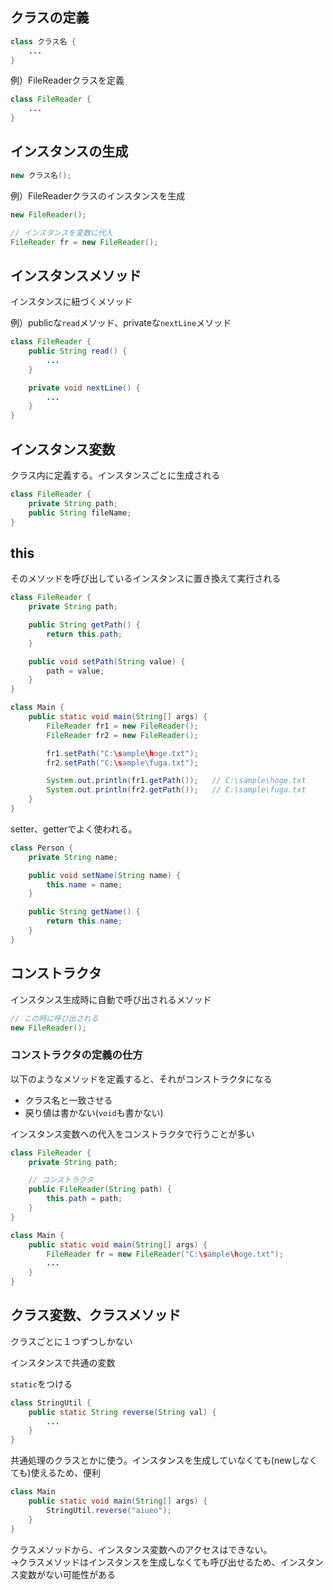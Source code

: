 ## クラスの定義

```java
class クラス名 {
    ...
}
```

例）FileReaderクラスを定義

```java
class FileReader {
    ...
}
```

## インスタンスの生成

```java
new クラス名();
```

例）FileReaderクラスのインスタンスを生成

```java
new FileReader();

// インスタンスを変数に代入
FileReader fr = new FileReader();
```

## インスタンスメソッド

インスタンスに紐づくメソッド

例）publicな`read`メソッド、privateな`nextLine`メソッド

```java
class FileReader {
    public String read() {
        ...
    }

    private void nextLine() {
        ...
    }
}
```

## インスタンス変数

クラス内に定義する。インスタンスごとに生成される

```java
class FileReader {
    private String path;
    public String fileName;
}
```

## this

そのメソッドを呼び出しているインスタンスに置き換えて実行される

```java
class FileReader {
    private String path;

    public String getPath() {
        return this.path;
    }

    public void setPath(String value) {
        path = value;
    }
}
```

```java
class Main {
    public static void main(String[] args) {
        FileReader fr1 = new FileReader();
        FileReader fr2 = new FileReader();

        fr1.setPath("C:\sample\hoge.txt");
        fr2.setPath("C:\sample\fuga.txt");

        System.out.println(fr1.getPath());   // C:\sample\hoge.txt
        System.out.println(fr2.getPath());   // C:\sample\fuga.txt
    }
}
```

setter、getterでよく使われる。

```java
class Person {
    private String name;

    public void setName(String name) {
        this.name = name;
    }

    public String getName() {
        return this.name;
    }
}
```

## コンストラクタ

インスタンス生成時に自動で呼び出されるメソッド

```java
// この時に呼び出される
new FileReader();
```

### コンストラクタの定義の仕方

以下のようなメソッドを定義すると、それがコンストラクタになる

- クラス名と一致させる
- 戻り値は書かない(`void`も書かない)

インスタンス変数への代入をコンストラクタで行うことが多い

```java
class FileReader {
    private String path;

    // コンストラクタ
    public FileReader(String path) {
        this.path = path;
    }
}
```

```java
class Main {
    public static void main(String[] args) {
        FileReader fr = new FileReader("C:\sample\hoge.txt");
        ...
    }
}
```

## クラス変数、クラスメソッド

クラスごとに１つずつしかない

インスタンスで共通の変数

`static`をつける

```java
class StringUtil {
    public static String reverse(String val) {
        ...
    }
}
```

共通処理のクラスとかに使う。インスタンスを生成していなくても(newしなくても)使えるため、便利

```java
class Main
    public static void main(String[] args) {
        StringUtil.reverse("aiueo");
    }
}
```

クラスメソッドから、インスタンス変数へのアクセスはできない。  
→クラスメソッドはインスタンスを生成しなくても呼び出せるため、インスタンス変数がない可能性がある

